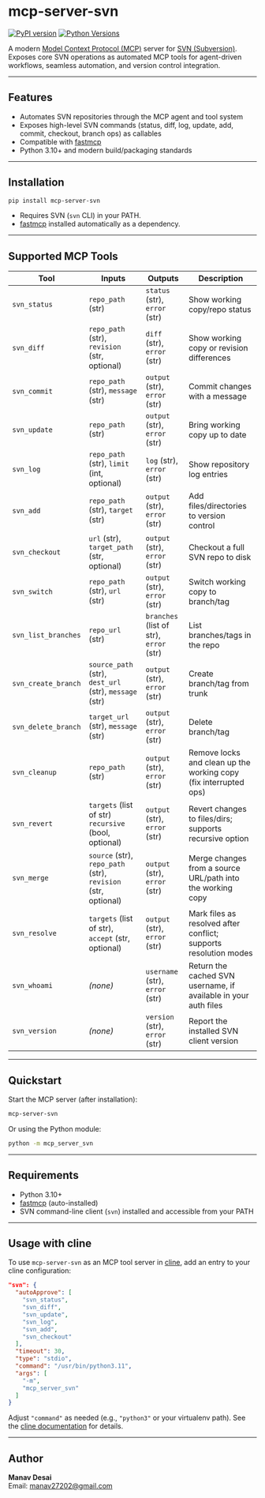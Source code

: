 # mcp-server-svn

[![PyPI version](https://badge.fury.io/py/mcp-server-svn.svg)](https://badge.fury.io/py/mcp-server-svn)
[![Python Versions](https://img.shields.io/pypi/pyversions/mcp-server-svn.svg)](https://pypi.org/project/mcp-server-svn/)


A modern [Model Context Protocol (MCP)](https://github.com/modelcontextprotocol/mcp) server for [SVN (Subversion)](https://subversion.apache.org/). Exposes core SVN operations as automated MCP tools for agent-driven workflows, seamless automation, and version control integration.

---

## Features

- Automates SVN repositories through the MCP agent and tool system
- Exposes high-level SVN commands (status, diff, log, update, add, commit, checkout, branch ops) as callables
- Compatible with [fastmcp](https://github.com/modelcontextprotocol/fastmcp)
- Python 3.10+ and modern build/packaging standards

---

## Installation

```bash
pip install mcp-server-svn
```

- Requires SVN (`svn` CLI) in your PATH.
- [fastmcp](https://github.com/modelcontextprotocol/fastmcp) installed automatically as a dependency.

---

## Supported MCP Tools

| Tool            | Inputs                                                        | Outputs                    | Description                                                      |
|-----------------|---------------------------------------------------------------|----------------------------|------------------------------------------------------------------|
| `svn_status`        | `repo_path` (str)                                            | `status` (str), `error` (str)        | Show working copy/repo status                                    |
| `svn_diff`          | `repo_path` (str), `revision` (str, optional)                | `diff` (str), `error` (str)          | Show working copy or revision differences                        |
| `svn_commit`        | `repo_path` (str), `message` (str)                           | `output` (str), `error` (str)        | Commit changes with a message                                    |
| `svn_update`        | `repo_path` (str)                                            | `output` (str), `error` (str)        | Bring working copy up to date                                    |
| `svn_log`           | `repo_path` (str), `limit` (int, optional)                   | `log` (str), `error` (str)           | Show repository log entries                                      |
| `svn_add`           | `repo_path` (str), `target` (str)                            | `output` (str), `error` (str)        | Add files/directories to version control                         |
| `svn_checkout`      | `url` (str), `target_path` (str, optional)                   | `output` (str), `error` (str)        | Checkout a full SVN repo to disk                                 |
| `svn_switch`        | `repo_path` (str), `url` (str)                               | `output` (str), `error` (str)        | Switch working copy to branch/tag                                |
| `svn_list_branches` | `repo_url` (str)                                             | `branches` (list of str), `error` (str) | List branches/tags in the repo                                   |
| `svn_create_branch` | `source_path` (str), `dest_url` (str), `message` (str)       | `output` (str), `error` (str)        | Create branch/tag from trunk                                     |
| `svn_delete_branch` | `target_url` (str), `message` (str)                          | `output` (str), `error` (str)        | Delete branch/tag                                                |
| `svn_cleanup`       | `repo_path` (str)                                            | `output` (str), `error` (str) | Remove locks and clean up the working copy (fix interrupted ops) |
| `svn_revert`        | `targets` (list of str)<br>`recursive` (bool, optional)      | `output` (str), `error` (str) | Revert changes to files/dirs; supports recursive option          |
| `svn_merge`         | `source` (str), `repo_path` (str), `revision` (str, optional)| `output` (str), `error` (str) | Merge changes from a source URL/path into the working copy       |
| `svn_resolve`       | `targets` (list of str), `accept` (str, optional)            | `output` (str), `error` (str) | Mark files as resolved after conflict; supports resolution modes |
| `svn_whoami`        | *(none)*                                                    | `username` (str), `error` (str) | Return the cached SVN username, if available in your auth files  |
| `svn_version`       | *(none)*                                                    | `version` (str), `error` (str) | Report the installed SVN client version                          |

---

## Quickstart

Start the MCP server (after installation):

```bash
mcp-server-svn
```

Or using the Python module:

```bash
python -m mcp_server_svn
```



---

## Requirements

- Python 3.10+
- [fastmcp](https://github.com/modelcontextprotocol/fastmcp) (auto-installed)
- SVN command-line client (`svn`) installed and accessible from your PATH

---

## Usage with cline

To use `mcp-server-svn` as an MCP tool server in [cline](https://github.com/saoudrizwan/cline), add an entry to your cline configuration:

```json
"svn": {
  "autoApprove": [
    "svn_status",
    "svn_diff",
    "svn_update",
    "svn_log",
    "svn_add",
    "svn_checkout"
  ],
  "timeout": 30,
  "type": "stdio",
  "command": "/usr/bin/python3.11",
  "args": [
    "-m",
    "mcp_server_svn"
  ]
}
```

Adjust `"command"` as needed (e.g., `"python3"` or your virtualenv path). See the [cline documentation](https://github.com/saoudrizwan/cline) for details.

---

## Author

**Manav Desai**  
Email: [manav27202@gmail.com](mailto:manav27202@gmail.com)
